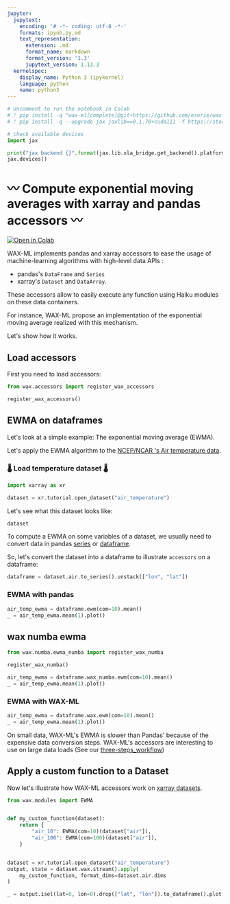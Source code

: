 ```yaml
---
jupyter:
  jupytext:
    encoding: '# -*- coding: utf-8 -*-'
    formats: ipynb,py,md
    text_representation:
      extension: .md
      format_name: markdown
      format_version: '1.3'
      jupytext_version: 1.13.3
  kernelspec:
    display_name: Python 3 (ipykernel)
    language: python
    name: python3
---
```


```python
# Uncomment to run the notebook in Colab
# ! pip install -q "wax-ml[complete]@git+https://github.com/eserie/wax-ml.git"
# ! pip install -q --upgrade jax jaxlib==0.1.70+cuda111 -f https://storage.googleapis.com/jax-releases/jax_releases.html
```

```python
# check available devices
import jax
```

```python
print("jax backend {}".format(jax.lib.xla_bridge.get_backend().platform))
jax.devices()
```

# 〰 Compute exponential moving averages with xarray and pandas accessors 〰

[![Open in Colab](https://colab.research.google.com/assets/colab-badge.svg)](https://colab.research.google.com/github/eserie/wax-ml/blob/main/docs/notebooks/01_demo_EWMA.ipynb)


WAX-ML implements pandas and xarray accessors to ease the usage of machine-learning algorithms with
high-level data APIs :
- pandas's `DataFrame` and `Series`
- xarray's `Dataset` and `DataArray`.

These accessors allow to easily execute any function using Haiku modules
on these data containers.

For instance, WAX-ML propose an implementation of the exponential moving average realized
with this mechanism.

Let's show how it works.


## Load accessors


First you need to load accessors:

```python tags=[]
from wax.accessors import register_wax_accessors

register_wax_accessors()
```

## EWMA on dataframes


Let's look at a simple example: The exponential moving average (EWMA).

Let's apply the EWMA algorithm to the [NCEP/NCAR 's Air temperature data](http://www.esrl.noaa.gov/psd/data/gridded/data.ncep.reanalysis.html).


### 🌡 Load temperature dataset 🌡

```python tags=[]
import xarray as xr

dataset = xr.tutorial.open_dataset("air_temperature")
```

Let's see what this dataset looks like:

```python tags=[]
dataset
```

To compute a EWMA on some variables of a dataset, we usually need to convert data
in pandas
[series](https://pandas.pydata.org/docs/reference/api/pandas.Series.html) or
[dataframe](https://pandas.pydata.org/docs/reference/api/pandas.DataFrame.html).

So, let's convert the dataset into a dataframe to illustrate `accessors` on a dataframe:

```python
dataframe = dataset.air.to_series().unstack(["lon", "lat"])
```

### EWMA with pandas

```python
air_temp_ewma = dataframe.ewm(com=10).mean()
_ = air_temp_ewma.mean(1).plot()
```

## wax numba ewma

```python
from wax.numba.ewma_numba import register_wax_numba
```

```python
register_wax_numba()
```

```python
air_temp_ewma = dataframe.wax_numba.ewm(com=10).mean()
_ = air_temp_ewma.mean(1).plot()
```

### EWMA with WAX-ML

```python
air_temp_ewma = dataframe.wax.ewm(com=10).mean()
_ = air_temp_ewma.mean(1).plot()
```

On small data, WAX-ML's EWMA is slower than Pandas' because of the expensive data conversion steps.
WAX-ML's accessors are interesting to use on large data loads
(See our [three-steps_workflow](https://wax-ml.readthedocs.io/en/latest/notebooks/04_The_three_steps_workflow.html))

## Apply a custom function to a Dataset


Now let's illustrate how WAX-ML accessors work on [xarray datasets](http://xarray.pydata.org/en/stable/generated/xarray.Dataset.html).

```python
from wax.modules import EWMA


def my_custom_function(dataset):
    return {
        "air_10": EWMA(com=10)(dataset["air"]),
        "air_100": EWMA(com=100)(dataset["air"]),
    }


dataset = xr.tutorial.open_dataset("air_temperature")
output, state = dataset.wax.stream().apply(
    my_custom_function, format_dims=dataset.air.dims
)

_ = output.isel(lat=0, lon=0).drop(["lat", "lon"]).to_dataframe().plot(figsize=(12, 8))
```
